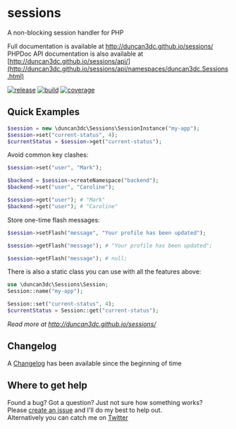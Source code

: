 # sessions
A non-blocking session handler for PHP

Full documentation is available at http://duncan3dc.github.io/sessions/  
PHPDoc API documentation is also available at [http://duncan3dc.github.io/sessions/api/](http://duncan3dc.github.io/sessions/api/namespaces/duncan3dc.Sessions.html)  

[![release](https://poser.pugx.org/duncan3dc/sessions/version.svg)](https://packagist.org/packages/duncan3dc/sessions)
[![build](https://travis-ci.org/duncan3dc/sessions.svg?branch=master)](https://travis-ci.org/duncan3dc/sessions)
[![coverage](https://codecov.io/gh/duncan3dc/sessions/graph/badge.svg)](https://codecov.io/gh/duncan3dc/sessions)


Quick Examples
--------------

```php
$session = new \duncan3dc\Sessions\SessionInstance("my-app");
$session->set("current-status", 4);
$currentStatus = $session->get("current-status");
```

Avoid common key clashes:
```php
$session->set("user", "Mark");

$backend = $session->createNamespace("backend");
$backend->set("user", "Caroline");

$session->get("user"); # "Mark"
$backend->get("user"); # "Caroline"
```

Store one-time flash messages:
```php
$session->setFlash("message", "Your profile has been updated");

$session->getFlash("message"); # "Your profile has been updated";

$session->getFlash("message"); # null;
```

There is also a static class you can use with all the features above:
```php
use \duncan3dc\Sessions\Session;
Session::name("my-app");

Session::set("current-status", 4);
$currentStatus = Session::get("current-status");
```

_Read more at http://duncan3dc.github.io/sessions/_  


Changelog
---------
A [Changelog](CHANGELOG.md) has been available since the beginning of time


Where to get help
-----------------
Found a bug? Got a question? Just not sure how something works?  
Please [create an issue](//github.com/duncan3dc/sessions/issues) and I'll do my best to help out.  
Alternatively you can catch me on [Twitter](https://twitter.com/duncan3dc)
